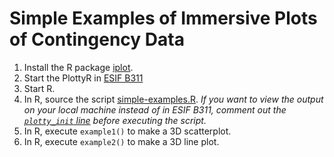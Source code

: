 Simple Examples of Immersive Plots of Contingency Data
======================================================


1.  Install the R package [iplot](https://github.nrel.gov/InsightCenter/iplot/blob/master/README.md).
2.  Start the PlottyR in [ESIF B311](https://tickets.hpc.nrel.gov/collab/display/HPCWIKI/Plotting+Data+in+Virtual+Reality)
3.  Start R.
4.  In R, source the script [simple-examples.R](simple-examples.R).  *If you want to view the output on your local machine instead of in ESIF B311, comment out the [`plotty_init` line](simple-examples.R#L6) before executing the script.*
5.  In R, execute `example1()` to make a 3D scatterplot.
6.  In R, execute `example2()` to make a 3D line plot.
